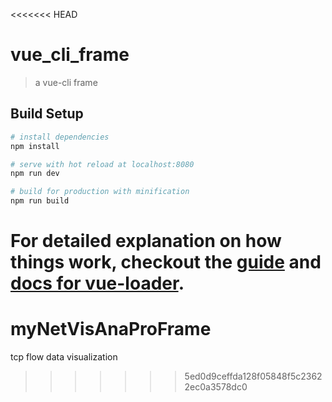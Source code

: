 <<<<<<< HEAD
# vue_cli_frame

> a vue-cli frame

## Build Setup

``` bash
# install dependencies
npm install

# serve with hot reload at localhost:8080
npm run dev

# build for production with minification
npm run build
```

For detailed explanation on how things work, checkout the [guide](http://vuejs-templates.github.io/webpack/) and [docs for vue-loader](http://vuejs.github.io/vue-loader).
=======
# myNetVisAnaProFrame
tcp flow data visualization
>>>>>>> 5ed0d9ceffda128f05848f5c23622ec0a3578dc0
